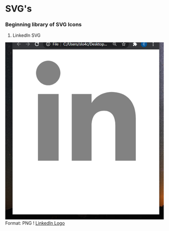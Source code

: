 # SVG's

### Beginning library of SVG Icons

1. LinkedIn SVG

![LinkedIn Logo](/assets/linkedIn.png)
Format: PNG !
[LinkedIn Logo](linkedin.com/in/cameron--wright)
